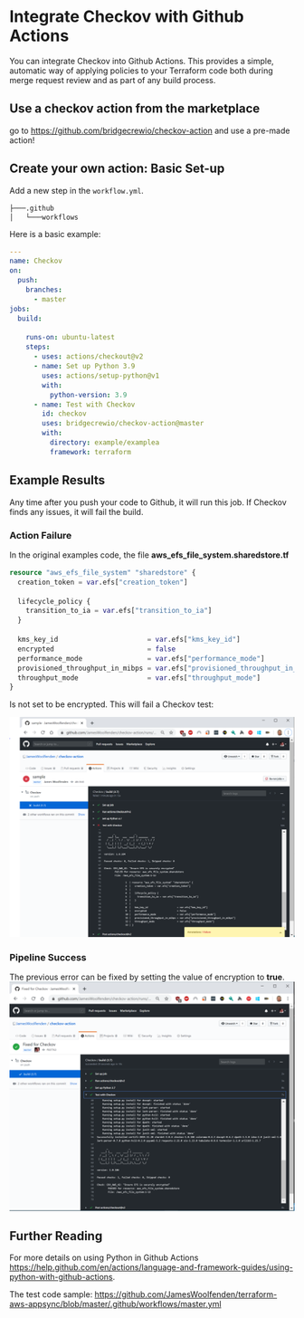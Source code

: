 # Integrate Checkov with Github Actions

You can integrate Checkov into Github Actions. This provides a simple, automatic way of applying policies to your Terraform code both during merge request review and as part of any build process.

## Use a checkov action from the marketplace

go to https://github.com/bridgecrewio/checkov-action and use a pre-made action!

## Create your own action: Basic Set-up

Add a new step in the `workflow.yml`.

```tree
├───.github
│   └───workflows
```

Here is a basic example:

```yaml
---
name: Checkov
on:
  push:
    branches:
      - master
jobs:
  build:

    runs-on: ubuntu-latest
    steps:
      - uses: actions/checkout@v2
      - name: Set up Python 3.9
        uses: actions/setup-python@v1
        with:
          python-version: 3.9
      - name: Test with Checkov
        id: checkov
        uses: bridgecrewio/checkov-action@master
        with:
          directory: example/examplea
          framework: terraform
```

## Example Results

Any time after you push your code to Github, it will run this job. If Checkov finds any issues, it will fail the build.

### Action Failure

In the original examples code, the file **aws_efs_file_system.sharedstore.tf**

```terraform
resource "aws_efs_file_system" "sharedstore" {
  creation_token = var.efs["creation_token"]

  lifecycle_policy {
    transition_to_ia = var.efs["transition_to_ia"]
  }

  kms_key_id                      = var.efs["kms_key_id"]
  encrypted                       = false
  performance_mode                = var.efs["performance_mode"]
  provisioned_throughput_in_mibps = var.efs["provisioned_throughput_in_mibps"]
  throughput_mode                 = var.efs["throughput_mode"]
}
```

Is not set to be encrypted. This will fail a Checkov test:

![Actions Failure](actions_failure.png)

### Pipeline Success

The previous error can be fixed by setting the value of encryption to **true**.
![Actions success](actions_success.png)

## Further Reading

For more details on using Python in Github Actions <https://help.github.com/en/actions/language-and-framework-guides/using-python-with-github-actions>.

The test code sample: <https://github.com/JamesWoolfenden/terraform-aws-appsync/blob/master/.github/workflows/master.yml>
